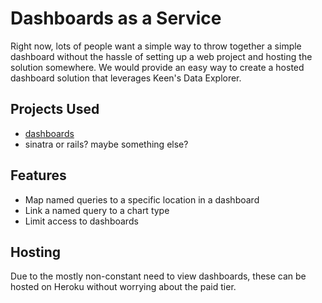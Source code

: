 # Dashboards as a Service

Right now, lots of people want a simple way to throw together a simple dashboard without the hassle of setting up a web project and hosting the solution somewhere. We would provide an easy way to create a hosted dashboard solution that leverages Keen's Data Explorer.

## Projects Used

 * [dashboards](https://github.com/keen/dashboards)
 * sinatra or rails? maybe something else?

## Features

 * Map named queries to a specific location in a dashboard
 * Link a named query to a chart type
 * Limit access to dashboards

## Hosting

Due to the mostly non-constant need to view dashboards, these can be hosted on Heroku without worrying about the paid tier.
